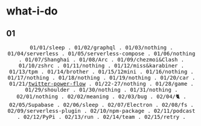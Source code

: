 # what-i-do

## 01
<p align="center">
  <samp>
    <span>01/01/sleep</span> .
    <span>01/02/graphql</span> .
    <span>01/03/nothing</span> .
    <span>01/04/serverless</span> .
    <span>01/05/serverless-compose</span> .
    <span>01/06/nothing</span> .
    <span>01/07/Shanghai</span> .
    <span>01/08/Arc</span> .
    <span>01/09/chezmoi&Clash</span> .
    <span>01/10/zshrc</span> .
    <span>01/11/nothing</span> .
    <span>01/12/miss&karabiner</span> .
    <span>01/13/tpm</span> .
    <span>01/14/brother</span> .
    <span>01/15/12mini</span> .
    <span>01/16/nothing</span> .
    <span>01/17/nothing</span> .
    <span>01/18/nothing</span> .
    <span>01/19/nothing</span> .
    <span>01/20/car</span> .
    <span>01/21/<a href="https://github.com/mefengl/twitter-power-flow">twitter-power-flow</a></span> .
    <span>01/22-27/nothing</span> .
    <span>01/28/game</span> .
    <span>01/29/shoulder</span> .
    <span>01/30/nothing</span> .
    <span>01/31/nothing</span> .
    <span>02/01/nothing</span> .
    <span>02/02/meaning</span> .
    <span>02/03/bug</span> .
    <span>02/04/🐈</span> .
    <span>02/05/Supabase</span> .
    <span>02/06/sleep</span> .
    <span>02/07/Electron</span> .
    <span>02/08/fs</span> .
    <span>02/09/serverless-plugin</span> .
    <span>02/10/npm-package</span> .
    <span>02/11/podcast</span> .
    <span>02/12/PyPi</span> .
    <span>02/13/run</span> .
    <span>02/14/team</span> .
    <span>02/15/retry</span> .
  </samp>
</p>
